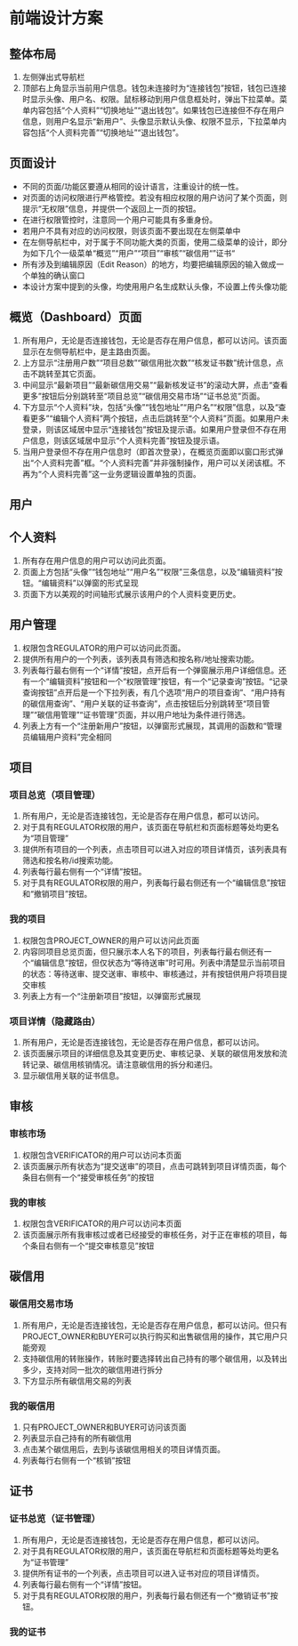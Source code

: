 # 前端设计方案

## 整体布局

1. 左侧弹出式导航栏
2. 顶部右上角显示当前用户信息。钱包未连接时为“连接钱包”按钮，钱包已连接时显示头像、用户名、权限。鼠标移动到用户信息框处时，弹出下拉菜单。菜单内容包括“个人资料”“切换地址”“退出钱包”。如果钱包已连接但不存在用户信息，则用户名显示“新用户”、头像显示默认头像、权限不显示，下拉菜单内容包括“个人资料完善”“切换地址”“退出钱包”。

## 页面设计

- 不同的页面/功能区要遵从相同的设计语言，注重设计的统一性。
- 对页面的访问权限进行严格管控。若没有相应权限的用户访问了某个页面，则提示“无权限”信息，并提供一个返回上一页的按钮。
- 在进行权限管控时，注意同一个用户可能具有多重身份。
- 若用户不具有对应的访问权限，则该页面不要出现在左侧菜单中
- 在左侧导航栏中，对于属于不同功能大类的页面，使用二级菜单的设计，即分为如下几个一级菜单“概览”“用户”“项目”“审核”“碳信用“”证书“
- 所有涉及到编辑原因（Edit Reason）的地方，均要把编辑原因的输入做成一个单独的确认窗口
- 本设计方案中提到的头像，均使用用户名生成默认头像，不设置上传头像功能

## 概览（Dashboard）页面

1. 所有用户，无论是否连接钱包，无论是否存在用户信息，都可以访问。该页面显示在左侧导航栏中，是主路由页面。
2. 上方显示“注册用户数”“项目总数”“碳信用批次数”“核发证书数”统计信息，点击不跳转至其它页面。
3. 中间显示“最新项目”“最新碳信用交易”“最新核发证书”的滚动大屏，点击“查看更多”按钮后分别跳转至“项目总览”“碳信用交易市场”“证书总览”页面。
4. 下方显示“个人资料”块，包括“头像”“钱包地址”“用户名”“权限”信息，以及“查看更多”“编辑个人资料”两个按钮，点击后跳转至“个人资料”页面。如果用户未登录，则该区域居中显示“连接钱包”按钮及提示语。如果用户登录但不存在用户信息，则该区域居中显示“个人资料完善”按钮及提示语。
5. 当用户登录但不存在用户信息时（即首次登录），在概览页面即以窗口形式弹出“个人资料完善”框。“个人资料完善”并非强制操作，用户可以关闭该框。不再为“个人资料完善”这一业务逻辑设置单独的页面。

## 用户

## 个人资料

1. 所有存在用户信息的用户可以访问此页面。
2. 页面上方包括“头像”“钱包地址”“用户名”“权限”三条信息，以及“编辑资料”按钮。“编辑资料”以弹窗的形式呈现
3. 页面下方以美观的时间轴形式展示该用户的个人资料变更历史。

## 用户管理

1. 权限包含REGULATOR的用户可以访问此页面。
2. 提供所有用户的一个列表，该列表具有筛选和按名称/地址搜索功能。
3. 列表每行最右侧有一个“详情”按钮，点开后有一个弹窗展示用户详细信息。还有一个“编辑资料”按钮和一个“权限管理”按钮，有一个“记录查询”按钮。“记录查询按钮”点开后是一个下拉列表，有几个选项“用户的项目查询”、“用户持有的碳信用查询”、“用户关联的证书查询”，点击按钮后分别跳转至“项目管理”“碳信用管理”“证书管理”页面，并以用户地址为条件进行筛选。
4. 列表上方有一个“注册新用户”按钮，以弹窗形式展现，其调用的函数和“管理员编辑用户资料”完全相同

## 项目

### 项目总览（项目管理）

1. 所有用户，无论是否连接钱包，无论是否存在用户信息，都可以访问。
2. 对于具有REGULATOR权限的用户，该页面在导航栏和页面标题等处均更名为“项目管理”
3. 提供所有项目的一个列表，点击项目可以进入对应的项目详情页，该列表具有筛选和按名称/id搜索功能。
4. 列表每行最右侧有一个“详情”按钮。
5. 对于具有REGULATOR权限的用户，列表每行最右侧还有一个“编辑信息”按钮和“撤销项目”按钮。


### 我的项目

1. 权限包含PROJECT_OWNER的用户可以访问此页面
2. 内容同项目总览页面，但只展示本人名下的项目，列表每行最右侧还有一个“编辑信息”按钮，但仅状态为“等待送审”时可用。列表中清楚显示当前项目的状态：等待送审、提交送审、审核中、审核通过，并有按钮供用户将项目提交审核
3. 列表上方有一个“注册新项目”按钮，以弹窗形式展现


### 项目详情（隐藏路由）

1. 所有用户，无论是否连接钱包，无论是否存在用户信息，都可以访问。
2. 该页面展示项目的详细信息及其变更历史、审核记录、关联的碳信用发放和流转记录、碳信用核销情况。请注意碳信用的拆分和递归。
3. 显示碳信用关联的证书信息。

## 审核

### 审核市场

1. 权限包含VERIFICATOR的用户可以访问本页面
2. 该页面展示所有状态为“提交送审”的项目，点击可跳转到项目详情页面，每个条目右侧有一个“接受审核任务”的按钮

### 我的审核

1. 权限包含VERIFICATOR的用户可以访问本页面
2. 该页面展示所有我审核过或者已经接受的审核任务，对于正在审核的项目，每个条目右侧有一个“提交审核意见”按钮

## 碳信用

### 碳信用交易市场

1. 所有用户，无论是否连接钱包，无论是否存在用户信息，都可以访问。但只有PROJECT_OWNER和BUYER可以执行购买和出售碳信用的操作，其它用户只能旁观
2. 支持碳信用的转账操作，转账时要选择转出自己持有的哪个碳信用，以及转出多少，支持对同一批次的碳信用进行拆分
3. 下方显示所有碳信用交易的列表

### 我的碳信用

1. 只有PROJECT_OWNER和BUYER可访问该页面
2. 列表显示自己持有的所有碳信用
3. 点击某个碳信用后，去到与该碳信用相关的项目详情页面。
4. 列表每行右侧有一个“核销”按钮

## 证书

### 证书总览（证书管理）

1. 所有用户，无论是否连接钱包，无论是否存在用户信息，都可以访问。
2. 对于具有REGULATOR权限的用户，该页面在导航栏和页面标题等处均更名为“证书管理”
3. 提供所有证书的一个列表，点击项目可以进入证书对应的项目详情页。
4. 列表每行最右侧有一个“详情”按钮。
5. 对于具有REGULATOR权限的用户，列表每行最右侧还有一个“撤销证书”按钮。

### 我的证书


